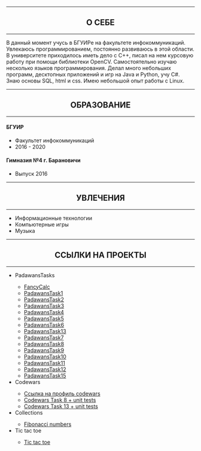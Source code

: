 
<hr>
<h2 align="center">О СЕБЕ</h2>
<hr>

<p>В данный момент учусь в БГУИРе на факультете инфокоммуникаций. Увлекаюсь программированием, постоянно развиваюсь в этой области. В университете приходилось иметь дело с C++, писал на нем курсовую работу при помощи библиотеки OpenCV. Самостоятельно изучаю несколько языков программирования. Делал много небольших программ, десктопных приложений и игр на Java и Python, учу C#. Знаю основы SQL, html и css. Имею небольшой опыт работы с Linux.</p>

<hr>
<h2 align="center">ОБРАЗОВАНИЕ</h2>
<hr>

<p>
  <h4>БГУИР</h4>
  <ul>
    <li>Факультет инфокоммуникаций</li>
    <li>2016 - 2020</li>
  </ul>
  
  <h4>Гимназия №4 г. Барановичи</h4>
  <ul>
    <li>Выпуск 2016</li>
  </ul>
</p>
  
<hr>
<h2 align="center">УВЛЕЧЕНИЯ</h2>
<hr>

<p>
  <ul>
    <li>Информационные технологии</li>
    <li>Компьютерные игры</li>
    <li>Музыка</li>
  </ul>
</p>

<hr>
<h2 align="center">ССЫЛКИ НА ПРОЕКТЫ</h2>
<hr>

<p>
  <ul>
    <li>PadawansTasks</li>
    <ul>
      <li><a href="https://github.com/KucherenkoRoman/FancyCalc">FancyCalc</a></li>
      <li><a href="https://github.com/KucherenkoRoman/PadawansTask1">PadawansTask1</a></li>
      <li><a href="https://github.com/KucherenkoRoman/PadawansTask2">PadawansTask2</a></li>
      <li><a href="https://github.com/KucherenkoRoman/PadawansTask3">PadawansTask3</a></li>
      <li><a href="https://github.com/KucherenkoRoman/PadawansTask4">PadawansTask4</a></li>
      <li><a href="https://github.com/KucherenkoRoman/PadawansTask5">PadawansTask5</a></li>
      <li><a href="https://github.com/KucherenkoRoman/PadawansTask6">PadawansTask6</a></li>
      <li><a href="https://github.com/KucherenkoRoman/PadawansTask13">PadawansTask13</a></li>
      <li><a href="https://github.com/KucherenkoRoman/PadawansTask7">PadawansTask7</a></li>
      <li><a href="https://github.com/KucherenkoRoman/PadawansTask8">PadawansTask8</a></li>
      <li><a href="https://github.com/KucherenkoRoman/PadawansTask9">PadawansTask9</a></li>
      <li><a href="https://github.com/KucherenkoRoman/PadawansTask10">PadawansTask10</a></li>
      <li><a href="https://github.com/KucherenkoRoman/PadawansTask11">PadawansTask11</a></li>
      <li><a href="https://github.com/KucherenkoRoman/PadawansTask12">PadawansTask12</a></li>
      <li><a href="https://github.com/KucherenkoRoman/PadawansTask15">PadawansTask15</a></li>
    </ul>
    <li>Codewars</li>
    <ul>
      <li><a href="https://www.codewars.com/users/_simpleName">Ссылка на профиль codewars</a></li>
      <li><a href="https://github.com/KucherenkoRoman/Codewars8">Codewars Task 8 + unit tests</a></li>
      <li><a href="https://github.com/KucherenkoRoman/Codewars13">Codewars Task 13 + unit tests</a></li>
    </ul>
    <li>Сollections</li>
    <ul>
      <li><a href="https://github.com/KucherenkoRoman/FibonacciNumbers">Fibonacci numbers</a></li>
    </ul>
    <li>Tic tac toe</li>
    <ul>
      <li><a href="https://github.com/KucherenkoRoman/tic-tac-toe">Tic tac toe</a></li>
    </ul>
  </ul>
</p>
